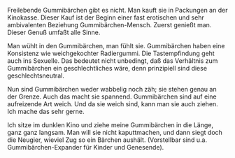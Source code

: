 Freilebende Gummibärchen gibt es nicht. Man kauft sie in Packungen an der Kinokasse. Dieser Kauf ist der Beginn einer fast erotischen und sehr ambivalenten Beziehung Gummibärchen-Mensch. Zuerst genießt man. Dieser Genuß umfaßt alle Sinne.

Man wühlt in den Gummibärchen, man fühlt sie. Gummibärchen haben eine Konsistenz wie weichgekochter Radiergummi. Die Tastempfindung geht auch ins Sexuelle. Das bedeutet nicht unbedingt, daß das Verhältnis zum Gummibärchen ein geschlechtliches wäre, denn prinzipiell sind diese geschlechtsneutral.

Nun sind Gummibärchen weder wabbelig noch zäh; sie stehen genau an der Grenze. Auch das macht sie spannend. Gummibärchen sind auf eine aufreizende Art weich. Und da sie weich sind, kann man sie auch ziehen. Ich mache das sehr gerne.

Ich sitze im dunklen Kino und ziehe meine Gummibärchen in die Länge, ganz ganz langsam. Man will sie nicht kaputtmachen, und dann siegt doch die Neugier, wieviel Zug so ein Bärchen aushält. (Vorstellbar sind u.a. Gummibärchen-Expander für Kinder und Genesende).